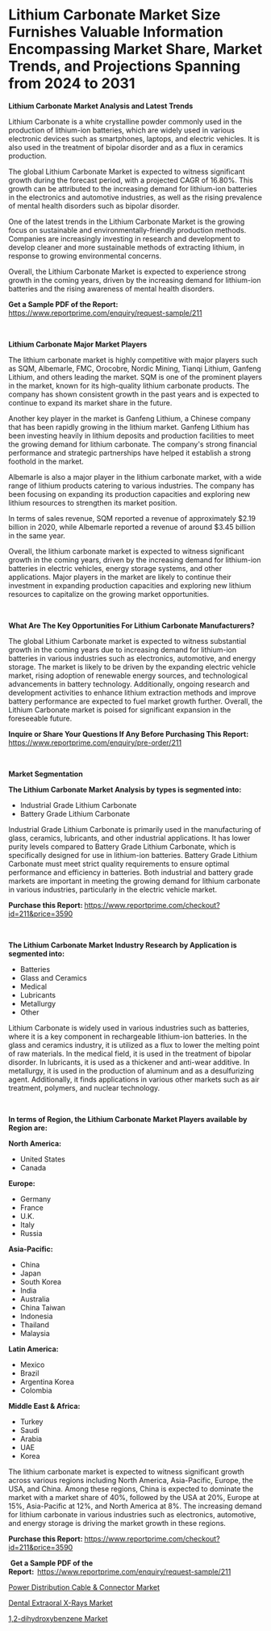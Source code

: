 <p><h1>Lithium Carbonate Market Size Furnishes Valuable Information Encompassing Market Share, Market Trends, and Projections Spanning from 2024 to 2031</h1></p><p><strong>Lithium Carbonate Market Analysis and Latest Trends</strong></p>
<p><p>Lithium Carbonate is a white crystalline powder commonly used in the production of lithium-ion batteries, which are widely used in various electronic devices such as smartphones, laptops, and electric vehicles. It is also used in the treatment of bipolar disorder and as a flux in ceramics production.</p><p>The global Lithium Carbonate Market is expected to witness significant growth during the forecast period, with a projected CAGR of 16.80%. This growth can be attributed to the increasing demand for lithium-ion batteries in the electronics and automotive industries, as well as the rising prevalence of mental health disorders such as bipolar disorder.</p><p>One of the latest trends in the Lithium Carbonate Market is the growing focus on sustainable and environmentally-friendly production methods. Companies are increasingly investing in research and development to develop cleaner and more sustainable methods of extracting lithium, in response to growing environmental concerns.</p><p>Overall, the Lithium Carbonate Market is expected to experience strong growth in the coming years, driven by the increasing demand for lithium-ion batteries and the rising awareness of mental health disorders.</p></p>
<p><strong>Get a Sample PDF of the Report:&nbsp;</strong> <a href="https://www.reportprime.com/enquiry/request-sample/211">https://www.reportprime.com/enquiry/request-sample/211</a></p>
<p>&nbsp;</p>
<p><strong>Lithium Carbonate Major Market Players</strong></p>
<p><p>The lithium carbonate market is highly competitive with major players such as SQM, Albemarle, FMC, Orocobre, Nordic Mining, Tianqi Lithium, Ganfeng Lithium, and others leading the market. SQM is one of the prominent players in the market, known for its high-quality lithium carbonate products. The company has shown consistent growth in the past years and is expected to continue to expand its market share in the future. </p><p>Another key player in the market is Ganfeng Lithium, a Chinese company that has been rapidly growing in the lithium market. Ganfeng Lithium has been investing heavily in lithium deposits and production facilities to meet the growing demand for lithium carbonate. The company's strong financial performance and strategic partnerships have helped it establish a strong foothold in the market.</p><p>Albemarle is also a major player in the lithium carbonate market, with a wide range of lithium products catering to various industries. The company has been focusing on expanding its production capacities and exploring new lithium resources to strengthen its market position.</p><p>In terms of sales revenue, SQM reported a revenue of approximately $2.19 billion in 2020, while Albemarle reported a revenue of around $3.45 billion in the same year.</p><p>Overall, the lithium carbonate market is expected to witness significant growth in the coming years, driven by the increasing demand for lithium-ion batteries in electric vehicles, energy storage systems, and other applications. Major players in the market are likely to continue their investment in expanding production capacities and exploring new lithium resources to capitalize on the growing market opportunities.</p></p>
<p>&nbsp;</p>
<p><strong>What Are The Key Opportunities For Lithium Carbonate Manufacturers?</strong></p>
<p><p>The global Lithium Carbonate market is expected to witness substantial growth in the coming years due to increasing demand for lithium-ion batteries in various industries such as electronics, automotive, and energy storage. The market is likely to be driven by the expanding electric vehicle market, rising adoption of renewable energy sources, and technological advancements in battery technology. Additionally, ongoing research and development activities to enhance lithium extraction methods and improve battery performance are expected to fuel market growth further. Overall, the Lithium Carbonate market is poised for significant expansion in the foreseeable future.</p></p>
<p><strong>Inquire or Share Your Questions If Any Before Purchasing This Report:</strong> <a href="https://www.reportprime.com/enquiry/pre-order/211">https://www.reportprime.com/enquiry/pre-order/211</a></p>
<p>&nbsp;</p>
<p><strong>Market Segmentation</strong></p>
<p><strong>The Lithium Carbonate Market Analysis by types is segmented into:</strong></p>
<p><ul><li>Industrial Grade Lithium Carbonate</li><li>Battery Grade Lithium Carbonate</li></ul></p>
<p><p>Industrial Grade Lithium Carbonate is primarily used in the manufacturing of glass, ceramics, lubricants, and other industrial applications. It has lower purity levels compared to Battery Grade Lithium Carbonate, which is specifically designed for use in lithium-ion batteries. Battery Grade Lithium Carbonate must meet strict quality requirements to ensure optimal performance and efficiency in batteries. Both industrial and battery grade markets are important in meeting the growing demand for lithium carbonate in various industries, particularly in the electric vehicle market.</p></p>
<p><strong>Purchase this Report:&nbsp;</strong><a href="https://www.reportprime.com/checkout?id=211&price=3590">https://www.reportprime.com/checkout?id=211&price=3590</a></p>
<p>&nbsp;</p>
<p><strong>The Lithium Carbonate Market Industry Research by Application is segmented into:</strong></p>
<p><ul><li>Batteries</li><li>Glass and Ceramics</li><li>Medical</li><li>Lubricants</li><li>Metallurgy</li><li>Other</li></ul></p>
<p><p>Lithium Carbonate is widely used in various industries such as batteries, where it is a key component in rechargeable lithium-ion batteries. In the glass and ceramics industry, it is utilized as a flux to lower the melting point of raw materials. In the medical field, it is used in the treatment of bipolar disorder. In lubricants, it is used as a thickener and anti-wear additive. In metallurgy, it is used in the production of aluminum and as a desulfurizing agent. Additionally, it finds applications in various other markets such as air treatment, polymers, and nuclear technology.</p></p>
<p>&nbsp;</p>
<p><strong>In terms of Region, the Lithium Carbonate Market Players available by Region are:</strong></p>
<p>
    <p> <strong> North America: </strong>
        <ul>
            <li>United States</li>
            <li>Canada</li>
        </ul>
        </p> 
    <p> <strong> Europe: </strong>
        <ul>
            <li>Germany</li>
            <li>France</li>
            <li>U.K.</li>
            <li>Italy</li>
            <li>Russia</li>
        </ul>
        </p> 
    <p> <strong> Asia-Pacific: </strong>
        <ul>
            <li>China</li>
            <li>Japan</li>
            <li>South Korea</li>
            <li>India</li>
            <li>Australia</li>
            <li>China Taiwan</li>
            <li>Indonesia</li>
            <li>Thailand</li>
            <li>Malaysia</li>
        </ul>
        </p> 
    <p> <strong> Latin America: </strong>
        <ul>
            <li>Mexico</li>
            <li>Brazil</li>
            <li>Argentina Korea</li>
            <li>Colombia</li>
        </ul>
        </p> 
    <p> <strong> Middle East & Africa: </strong>
        <ul>
            <li>Turkey</li>
            <li>Saudi</li>
            <li>Arabia</li>
            <li>UAE</li>
            <li>Korea</li>
        </ul>
    </p>
    </p>
<p><p>The lithium carbonate market is expected to witness significant growth across various regions including North America, Asia-Pacific, Europe, the USA, and China. Among these regions, China is expected to dominate the market with a market share of 40%, followed by the USA at 20%, Europe at 15%, Asia-Pacific at 12%, and North America at 8%. The increasing demand for lithium carbonate in various industries such as electronics, automotive, and energy storage is driving the market growth in these regions.</p></p>
<p><strong>Purchase this Report: </strong><a href="https://www.reportprime.com/checkout?id=211&price=3590">https://www.reportprime.com/checkout?id=211&price=3590</a></p>
<p>&nbsp;<strong>Get a Sample PDF of the Report:&nbsp;&nbsp;</strong><a href="https://www.reportprime.com/enquiry/request-sample/211">https://www.reportprime.com/enquiry/request-sample/211</a></p>
<p><strong></strong></p>
<p><p><a href="https://view.publitas.com/reportprime-1/power-distribution-cable-connector-market-research-report-provides-thorough-industry-overview-which-offers-an-in-depth-analysis-of-product-trends-and-new-market-divisions/">Power Distribution Cable & Connector Market</a></p><p><a href="https://view.publitas.com/reportprime-1/insights-into-dental-extraoral-x-rays-market-size-analysing-market-share-trends-and-growth-from-2023-to-2030/">Dental Extraoral X-Rays Market</a></p><p><a href="https://view.publitas.com/reportprime-1/12-dihydroxybenzene-market-research-report-provides-critical-insights-that-can-help-shape-business-development-and-investment-strategies/">1,2-dihydroxybenzene Market</a></p></p>